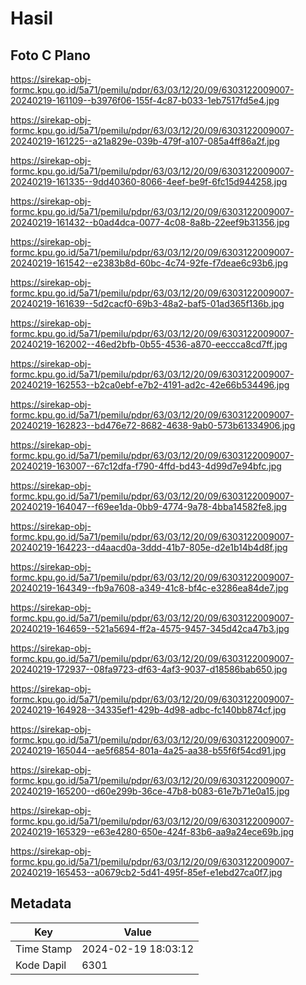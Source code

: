 # Hasil

## Foto C Plano

https://sirekap-obj-formc.kpu.go.id/5a71/pemilu/pdpr/63/03/12/20/09/6303122009007-20240219-161109--b3976f06-155f-4c87-b033-1eb7517fd5e4.jpg

https://sirekap-obj-formc.kpu.go.id/5a71/pemilu/pdpr/63/03/12/20/09/6303122009007-20240219-161225--a21a829e-039b-479f-a107-085a4ff86a2f.jpg

https://sirekap-obj-formc.kpu.go.id/5a71/pemilu/pdpr/63/03/12/20/09/6303122009007-20240219-161335--9dd40360-8066-4eef-be9f-6fc15d944258.jpg

https://sirekap-obj-formc.kpu.go.id/5a71/pemilu/pdpr/63/03/12/20/09/6303122009007-20240219-161432--b0ad4dca-0077-4c08-8a8b-22eef9b31356.jpg

https://sirekap-obj-formc.kpu.go.id/5a71/pemilu/pdpr/63/03/12/20/09/6303122009007-20240219-161542--e2383b8d-60bc-4c74-92fe-f7deae6c93b6.jpg

https://sirekap-obj-formc.kpu.go.id/5a71/pemilu/pdpr/63/03/12/20/09/6303122009007-20240219-161639--5d2cacf0-69b3-48a2-baf5-01ad365f136b.jpg

https://sirekap-obj-formc.kpu.go.id/5a71/pemilu/pdpr/63/03/12/20/09/6303122009007-20240219-162002--46ed2bfb-0b55-4536-a870-eeccca8cd7ff.jpg

https://sirekap-obj-formc.kpu.go.id/5a71/pemilu/pdpr/63/03/12/20/09/6303122009007-20240219-162553--b2ca0ebf-e7b2-4191-ad2c-42e66b534496.jpg

https://sirekap-obj-formc.kpu.go.id/5a71/pemilu/pdpr/63/03/12/20/09/6303122009007-20240219-162823--bd476e72-8682-4638-9ab0-573b61334906.jpg

https://sirekap-obj-formc.kpu.go.id/5a71/pemilu/pdpr/63/03/12/20/09/6303122009007-20240219-163007--67c12dfa-f790-4ffd-bd43-4d99d7e94bfc.jpg

https://sirekap-obj-formc.kpu.go.id/5a71/pemilu/pdpr/63/03/12/20/09/6303122009007-20240219-164047--f69ee1da-0bb9-4774-9a78-4bba14582fe8.jpg

https://sirekap-obj-formc.kpu.go.id/5a71/pemilu/pdpr/63/03/12/20/09/6303122009007-20240219-164223--d4aacd0a-3ddd-41b7-805e-d2e1b14b4d8f.jpg

https://sirekap-obj-formc.kpu.go.id/5a71/pemilu/pdpr/63/03/12/20/09/6303122009007-20240219-164349--fb9a7608-a349-41c8-bf4c-e3286ea84de7.jpg

https://sirekap-obj-formc.kpu.go.id/5a71/pemilu/pdpr/63/03/12/20/09/6303122009007-20240219-164659--521a5694-ff2a-4575-9457-345d42ca47b3.jpg

https://sirekap-obj-formc.kpu.go.id/5a71/pemilu/pdpr/63/03/12/20/09/6303122009007-20240219-172937--08fa9723-df63-4af3-9037-d18586bab650.jpg

https://sirekap-obj-formc.kpu.go.id/5a71/pemilu/pdpr/63/03/12/20/09/6303122009007-20240219-164928--34335ef1-429b-4d98-adbc-fc140bb874cf.jpg

https://sirekap-obj-formc.kpu.go.id/5a71/pemilu/pdpr/63/03/12/20/09/6303122009007-20240219-165044--ae5f6854-801a-4a25-aa38-b55f6f54cd91.jpg

https://sirekap-obj-formc.kpu.go.id/5a71/pemilu/pdpr/63/03/12/20/09/6303122009007-20240219-165200--d60e299b-36ce-47b8-b083-61e7b71e0a15.jpg

https://sirekap-obj-formc.kpu.go.id/5a71/pemilu/pdpr/63/03/12/20/09/6303122009007-20240219-165329--e63e4280-650e-424f-83b6-aa9a24ece69b.jpg

https://sirekap-obj-formc.kpu.go.id/5a71/pemilu/pdpr/63/03/12/20/09/6303122009007-20240219-165453--a0679cb2-5d41-495f-85ef-e1ebd27ca0f7.jpg


## Metadata

| Key        | Value               |
| ---------- | ------------------- |
| Time Stamp | 2024-02-19 18:03:12 |
| Kode Dapil | 6301                |



